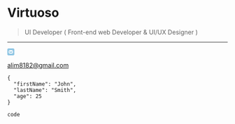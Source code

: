 # Virtuoso 
> UI Developer ( Front-end web Developer & UI/UX Designer )
***

<svg width="16" height="16" viewBox="0 0 16 16" fill="none" xmlns="http://www.w3.org/2000/svg">
<path d="M13.333 0H2.667C1.2 0 0 1.2 0 2.667V13.333C0 14.8 1.2 16 2.667 16H13.333C14.801 16 16 14.8 16 13.333V2.667C16 1.2 14.801 0 13.333 0ZM4 4H12C12.2102 4 12.2715 4.24838 12.1347 4.40797L10.0505 6.8391C8.97263 8.09645 7.02737 8.09645 5.94946 6.8391L3.86539 4.40807C3.72799 4.2478 3.7889 4 4 4ZM3 11V5C3 4.97734 3.02828 4.96766 3.04302 4.98486L5.1456 7.43811C5.59048 7.95719 5.56073 8.73127 5.07733 9.21467L3.21857 11.0734C3.13614 11.1559 3 11.1166 3 11ZM12 12H4C3.8842 12 3.84464 11.8634 3.92652 11.7815L5.85009 9.85791C6.24815 9.45985 6.90083 9.48486 7.26726 9.91223C7.65298 10.3621 8.34902 10.3621 8.73474 9.91223C9.10117 9.48486 9.75385 9.45985 10.1519 9.85791L12.0754 11.7814C12.1579 11.8639 12.1186 12 12.002 12H12ZM13 11C13 11.1158 12.8634 11.1554 12.7815 11.0735L10.9227 9.21467C10.4393 8.73127 10.4095 7.95719 10.8544 7.43811L12.957 4.98486C12.9717 4.96766 13 4.97734 13 5V11Z" fill="#90C6E4"/>
</svg>

<alim8182@gmail.com>




```
{
  "firstName": "John",
  "lastName": "Smith",
  "age": 25
}
```
`code`
<!--
**muhammadali-mu/muhammadali-mu** is a ✨ _special_ ✨ repository because its `README.md` (this file) appears on your GitHub profile.

Here are some ideas to get you started:

- 🔭 I’m currently working on ...
- 🌱 I’m currently learning ...
- 👯 I’m looking to collaborate on ...
- 🤔 I’m looking for help with ...
- 💬 Ask me about ...
- 📫 How to reach me: <alim8182@gmail.com>
- 😄 Pronouns: ...
- ⚡ Fun fact: ...
-->


[^1]: This is the footnote.
